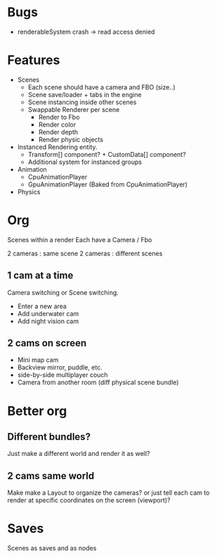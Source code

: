 
# Bugs

- renderableSystem crash -> read access denied

# Features

- Scenes
  - Each scene should have a camera and FBO (size..)
  - Scene save/loader + tabs in the engine
  - Scene instancing inside other scenes
  - Swappable Renderer per scene
    - Render to Fbo
    - Render color
    - Render depth
    - Render physic objects
- Instanced Rendering entity.
  - Transform[] component? + CustomData[] component?
  - Additional system for instanced groups
- Animation
  - CpuAnimationPlayer
  - GpuAnimationPlayer (Baked from CpuAnimationPlayer)
- Physics

# Org

Scenes within a render
Each have a Camera / Fbo

2 cameras : same scene
2 cameras : different scenes

## 1 cam at a time

Camera switching or Scene switching.

- Enter a new area
- Add underwater cam
- Add night vision cam

## 2 cams on screen

- Mini map cam
- Backview mirror, puddle, etc.
- side-by-side multiplayer couch
- Camera from another room (diff physical scene bundle)

# Better org

## Different bundles?

Just make a different world and render it as well?

## 2 cams same world

Make make a Layout to organize the cameras?
or just tell each cam to render at specific coordinates on the screen (viewport)?

# Saves

Scenes as saves and as nodes
